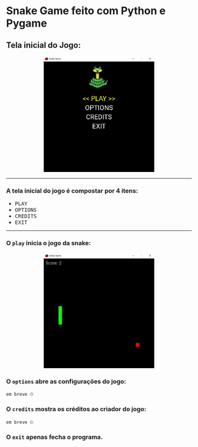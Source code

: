 # Snake Game feito com Python e Pygame

## Tela inicial do Jogo:
<center>

<img alt="home page" src="img/home_game.jpg" width="300">


</center>

---

### A tela inicial do jogo é compostar por 4 itens:
- <kbd>PLAY</kbd>
- <kbd>OPTIONS</kbd>
- <kbd>CREDITS</kbd>
- <kbd>EXIT</kbd>

--- 

### O `play` inicia o jogo da snake:
<center>

<img alt="play page" src="img/play_game.jpg" width="300">

</center>

### O `options` abre as configurações do jogo:

    em breve ⏱

### O `credits` mostra os créditos ao criador do jogo:

    em breve ⏲

### O `exit` apenas fecha o programa.
